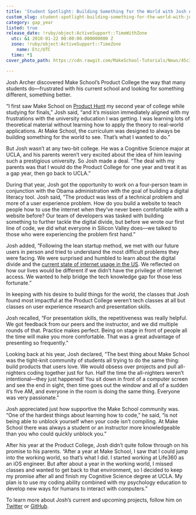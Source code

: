 ```yaml
---
title: 'Student Spotlight: Building Something for the World with Josh Archer'
custom_slug: student-spotlight-building-something-for-the-world-with-josh-archer
category: gap_year
listed: true
release_date: !ruby/object:ActiveSupport::TimeWithZone
  utc: &1 2018-01-22 00:00:00.000000000 Z
  zone: !ruby/object:ActiveSupport::TimeZone
    name: Etc/UTC
  time: *1
cover_photo_path: https://cdn.rawgit.com/MakeSchool-Tutorials/News/45c320b3afd03c4ef74b93888764677ebf2b1017//e7e7d87b-1237-4c84-85b4-c8c121f8870d/cover_photo.jpeg

---
```

Josh Archer discovered Make School’s Product College the way that many students do―frustrated with his current school and looking for something different, something better. 

“I️ first saw Make School on [Product Hunt](https://www.producthunt.com/) my second year of college while studying for finals,” Josh said, “and it’s mission immediately aligned with my frustrations with the university education I️ was getting. I️ was learning lots of theoretical material without learning how to apply the theory to real-world applications. At Make School, the curriculum was designed to always be building something for the world to see. That’s what I wanted to do.”

But Josh wasn’t at any two-bit college. He was a Cognitive Science major at UCLA, and his parents weren’t very excited about the idea of him leaving such a prestigious university. So Josh made a deal. “The deal with my parents was that I would do the Product College for one year and treat it as a gap year, then go back to UCLA.”

During that year, Josh got the opportunity to work on a four-person team in conjunction with the Obama administration with the goal of building a digital literacy tool. Josh said, “The product was less of a technical problem and more of a user experience problem. How do you build a website to teach people how to use the internet when they’ve never been comfortable with a website before? Our team of developers was tasked with building something to further tackle the digital divide, but before we wrote our first line of code, we did what everyone in Silicon Valley does―we talked to those who were experiencing the problem first hand.”

Josh added, “Following the lean startup method, we met with our future users in person and tried to understand the most difficult problems they were facing. We were surprised and humbled to learn about the digital divide and the [current state of internet usage in the US](http://www.pewresearch.org/fact-tank/2016/09/07/some-americans-dont-use-the-internet-who-are-they/). We reflected on how our lives would be different if we didn’t have the privilege of internet access. We wanted to help bridge the tech knowledge gap for those less fortunate.”

In keeping with his desire to build things for the world, the classes that Josh found most impactful at the Product College weren’t tech classes at all but classes on user experience research and presentation skills. 

Josh recalled, “For presentation skills, the repetitiveness was really helpful. We got feedback from our peers and the instructor, and we did multiple rounds of that. Practice makes perfect. Being on stage in front of people all the time will make you more comfortable. That was a great advantage of presenting so frequently.”

Looking back at his year, Josh declared, “The best thing about Make School was the tight-knit community of students all trying to do the same thing: build products that users love. We would obsess over projects and pull all-nighters coding together just for fun. Half the time the all-nighters weren’t intentional―they just happened! You sit down in front of a computer screen and see the end in sight, then time goes out the window and all of a sudden it’s five AM, and everyone in the room is doing the same thing. Everyone was very passionate.”

Josh appreciated just how supportive the Make School community was. “One of the hardest things about learning how to code,” he said, “is not being able to unblock yourself when your code isn’t compiling. At Make School there was always a student or an instructor more knowledgeable than you who could quickly unblock you.”

After his year at the Product College, Josh didn’t quite follow through on his promise to his parents. “After a year at Make School, I saw that I could jump into the working world, so that’s what I did. I started working at Life360 as an iOS engineer. But after about a year in the working world, I missed classes and wanted to get back to that environment, so I decided to keep my promise after all and finish my Cognitive Science degree at UCLA. My plan is to use my coding ability combined with my psychology education to develop new ways for humans to interact with computers.”

To learn more about Josh’s current and upcoming projects, follow him on [Twitter](https://twitter.com/Joshuarcher) or [GitHub](https://github.com/joshuarcher).